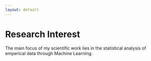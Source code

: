 ```yaml
---
layout: default
---
```

# Research Interest

The main focus of my scientific work lies in the statistical analysis of emperical data through Machine Learning.
